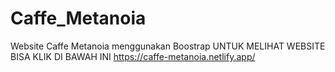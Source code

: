 # Caffe_Metanoia
Website Caffe Metanoia menggunakan Boostrap
UNTUK MELIHAT WEBSITE BISA KLIK DI BAWAH INI 
https://caffe-metanoia.netlify.app/
